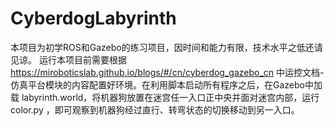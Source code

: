 # CyberdogLabyrinth
本项目为初学ROS和Gazebo的练习项目，因时间和能力有限，技术水平之低还请见谅。
运行本项目前需要根据 https://miroboticslab.github.io/blogs/#/cn/cyberdog_gazebo_cn 中运控文档-仿真平台模块的内容配置好环境。在利用脚本启动所有程序之后，在Gazebo中加载 labyrinth.world，将机器狗放置在迷宫任一入口正中央并面对迷宫内部，运行 color.py ，即可观察到机器狗经过直行、转弯状态的切换移动到另一入口。

